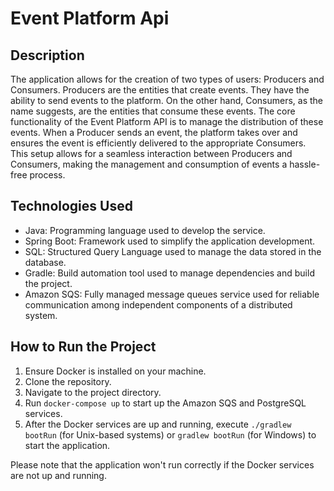 # Event Platform Api


## Description

The application allows for the creation of two types of users: Producers and Consumers. Producers are the entities that create events. They have the ability to send events to the platform. On the other hand, Consumers, as the name suggests, are the entities that consume these events.
The core functionality of the Event Platform API is to manage the distribution of these events. When a Producer sends an event, the platform takes over and ensures the event is efficiently delivered to the appropriate Consumers.
This setup allows for a seamless interaction between Producers and Consumers, making the management and consumption of events a hassle-free process.

## Technologies Used

- Java: Programming language used to develop the service.
- Spring Boot: Framework used to simplify the application development.
- SQL: Structured Query Language used to manage the data stored in the database.
- Gradle: Build automation tool used to manage dependencies and build the project.
- Amazon SQS: Fully managed message queues service used for reliable communication among independent components of a distributed system.

## How to Run the Project

1. Ensure Docker is installed on your machine.
2. Clone the repository.
3. Navigate to the project directory.
4. Run `docker-compose up` to start up the Amazon SQS and PostgreSQL services.
5. After the Docker services are up and running, execute `./gradlew bootRun` (for Unix-based systems) or `gradlew bootRun` (for Windows) to start the application.

Please note that the application won't run correctly if the Docker services are not up and running.
